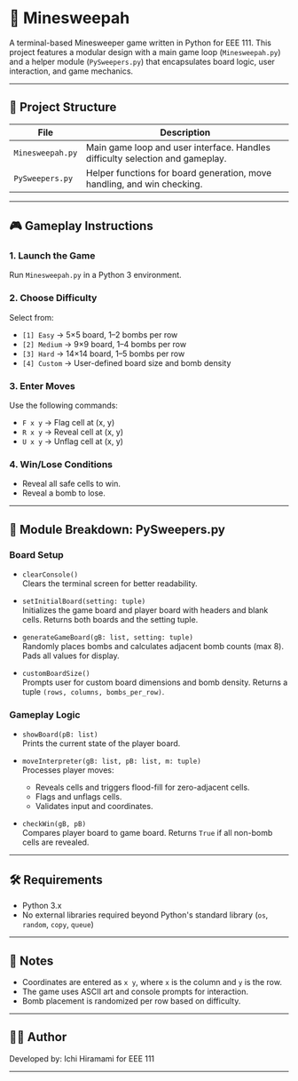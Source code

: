 
# 🧨 Minesweepah

A terminal-based Minesweeper game written in Python for EEE 111. This project features a modular design with a main game loop (`Minesweepah.py`) and a helper module (`PySweepers.py`) that encapsulates board logic, user interaction, and game mechanics.

---

## 📁 Project Structure

| File            | Description                                                                 |
|-----------------|-----------------------------------------------------------------------------|
| `Minesweepah.py`| Main game loop and user interface. Handles difficulty selection and gameplay.|
| `PySweepers.py` | Helper functions for board generation, move handling, and win checking.     |

---

## 🎮 Gameplay Instructions

### 1. Launch the Game
Run `Minesweepah.py` in a Python 3 environment.

### 2. Choose Difficulty
Select from:
- `[1] Easy` → 5×5 board, 1–2 bombs per row
- `[2] Medium` → 9×9 board, 1–4 bombs per row
- `[3] Hard` → 14×14 board, 1–5 bombs per row
- `[4] Custom` → User-defined board size and bomb density

### 3. Enter Moves
Use the following commands:
- `F x y` → Flag cell at (x, y)
- `R x y` → Reveal cell at (x, y)
- `U x y` → Unflag cell at (x, y)

### 4. Win/Lose Conditions
- Reveal all safe cells to win.
- Reveal a bomb to lose.

---

## 🧠 Module Breakdown: PySweepers.py

### Board Setup

- `clearConsole()`  
  Clears the terminal screen for better readability.

- `setInitialBoard(setting: tuple)`  
  Initializes the game board and player board with headers and blank cells. Returns both boards and the setting tuple.

- `generateGameBoard(gB: list, setting: tuple)`  
  Randomly places bombs and calculates adjacent bomb counts (max 8). Pads all values for display.

- `customBoardSize()`  
  Prompts user for custom board dimensions and bomb density. Returns a tuple `(rows, columns, bombs_per_row)`.

### Gameplay Logic

- `showBoard(pB: list)`  
  Prints the current state of the player board.

- `moveInterpreter(gB: list, pB: list, m: tuple)`  
  Processes player moves:
  - Reveals cells and triggers flood-fill for zero-adjacent cells.
  - Flags and unflags cells.
  - Validates input and coordinates.

- `checkWin(gB, pB)`  
  Compares player board to game board. Returns `True` if all non-bomb cells are revealed.

---

## 🛠 Requirements

- Python 3.x
- No external libraries required beyond Python's standard library (`os`, `random`, `copy`, `queue`)

---

## 📌 Notes

- Coordinates are entered as `x y`, where `x` is the column and `y` is the row.
- The game uses ASCII art and console prompts for interaction.
- Bomb placement is randomized per row based on difficulty.

---

## 👨‍💻 Author

Developed by: Ichi Hiramami for EEE 111 

---
